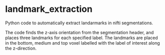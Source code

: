 # landmark_extraction

Python code to automatically extract landarmarks in nifti segmentations.

The code finds the z-axis orientation from the segmentation header, and places three landmarks for each specified label. The landmarks are placed in the bottom, medium and top voxel labelled with the label of interest along the z-direction.
